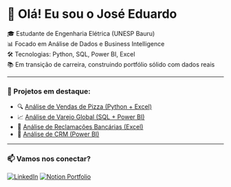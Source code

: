 # 👋 Olá! Eu sou o José Eduardo

🎓 Estudante de Engenharia Elétrica (UNESP Bauru)  
📊 Focado em Análise de Dados e Business Intelligence  
🛠️ Tecnologias: Python, SQL, Power BI, Excel  
📚 Em transição de carreira, construindo portfólio sólido com dados reais

---

### 💼 Projetos em destaque:

- 🔍 [Análise de Vendas de Pizza (Python + Excel)]([https://github.com/JoseEduardo3003/Pizza](https://github.com/JoseEduardo3003/PizzaSales-ExcelPython))
- 📈 [Análise de Varejo Global (SQL + Power BI)]([LINK_AQUI](https://github.com/JoseEduardo3003/Complaints-Excel))
- 🧾 [Análise de Reclamações Bancárias (Excel)](https://github.com/JoseEduardo3003/Complaints-Excel)
- 🧾 [Análise de CRM (Power BI)](LINK_AQUI)


---

### 📫 Vamos nos conectar?

[![LinkedIn](https://img.shields.io/badge/LinkedIn-blue?style=flat&logo=linkedin)](https://www.linkedin.com/in/seu-usuario/)
[![Notion Portfolio](https://img.shields.io/badge/Portfólio_Notion-000000?style=flat&logo=notion)](https://www.notion.so/seulink)

